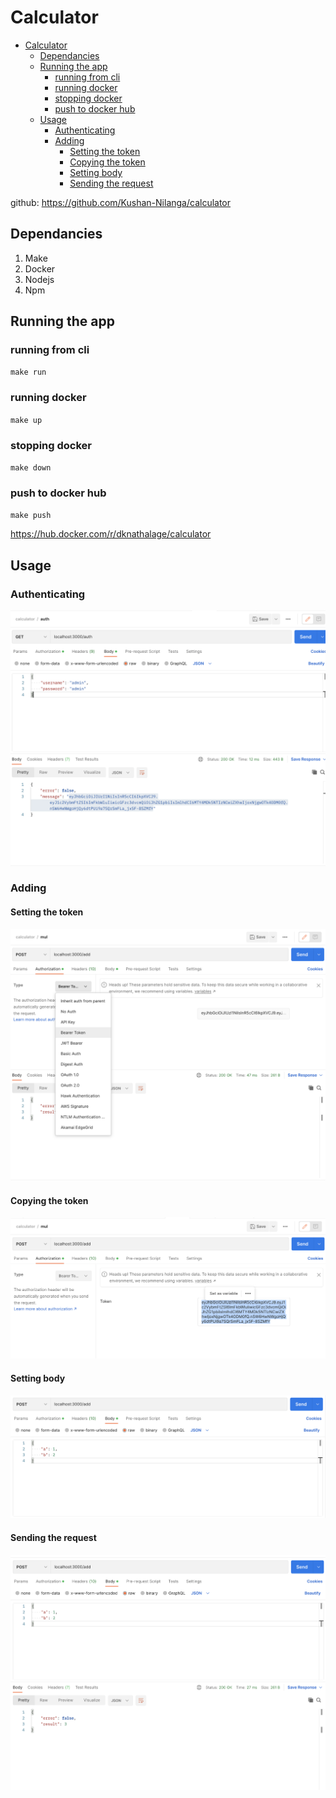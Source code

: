# Calculator

- [Calculator](#calculator)
  - [Dependancies](#dependancies)
  - [Running the app](#running-the-app)
    - [running from cli](#running-from-cli)
    - [running docker](#running-docker)
    - [stopping docker](#stopping-docker)
    - [push to docker hub](#push-to-docker-hub)
  - [Usage](#usage)
    - [Authenticating](#authenticating)
    - [Adding](#adding)
      - [Setting the token](#setting-the-token)
      - [Copying the token](#copying-the-token)
      - [Setting body](#setting-body)
      - [Sending the request](#sending-the-request)

github: https://github.com/Kushan-Nilanga/calculator

## Dependancies
1. Make
2. Docker
3. Nodejs
4. Npm

## Running the app
### running from cli

`make run`

### running docker

`make up`

### stopping docker

`make down`

### push to docker hub

`make push`

https://hub.docker.com/r/dknathalage/calculator

## Usage

### Authenticating

![picture 1](./images/d0f0cb5f8299c46eb1d184c824c4008610f40ac6b992546c979fb8de7466e958.png)  

### Adding

#### Setting the token
![picture 2](./images/2ecb5cd949896f7f1a3951c6bef71b24e11d115bc1d45ea7eb44515739938d49.png)  

#### Copying the token
![picture 3](./images/38f64827014496c8562562f0eea300ab15cbcc47a902b3d1dda54455a799a561.png)  

#### Setting body
![picture 4](./images/c6ddb632a870c88ffe5f703fa7a9f46e09144e70f57adf21c831034fc90cf1b2.png)  

#### Sending the request
![picture 5](./images/8728c920c44a63fcd2654276f99c34262219b1ef31c4e2e8062d6f803c35f371.png)  






